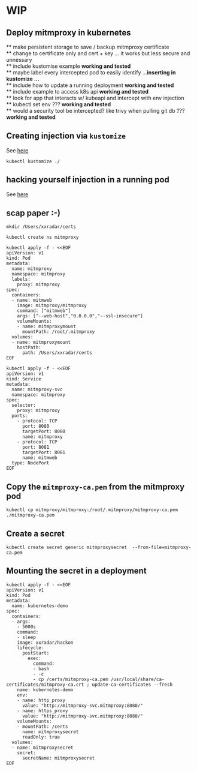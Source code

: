 
# WIP
## Deploy mitmproxy in kubernetes
** make persistent storage to save / backup mitmproxy certificate <br>
** change to certificate only and cert + key ... it works but less secure and unnessary <br>
** include kustomise example **working and tested**<br>
** maybe label every intercepted pod to easily identify ...**inserting in kustomize ...** <br>
** include how to update a running deployment **working and tested** <br>
** include example to access k8s api **working and tested** <br>
** look for app that interacts w/ kubeapi and intercept with env injection <br>
** kubectl set env ??? **working and tested**<br>
** would a security tool be intercepted? like trivy when pulling git db ??? **working and tested**<br>



## Creating injection via `kustomize`
See [here](../kustomize)
```
kubectl kustomize ./
```
## hacking yourself injection in a running pod
See [here](hacking_ideas.md)

## scap paper :-)
```
mkdir /Users/xxradar/certs
```
```
kubectl create ns mitmproxy
```
```
kubectl apply -f - <<EOF
apiVersion: v1
kind: Pod
metadata:
  name: mitmproxy
  namespace: mitmproxy
  labels:
    proxy: mitmproxy
spec:
  containers:
  - name: mitmweb
    image: mitmproxy/mitmproxy
    command: ["mitmweb"]
    args: ["--web-host","0.0.0.0","--ssl-insecure"]
    volumeMounts:
    - name: mitmproxymount
      mountPath: /root/.mitmproxy
  volumes:
  - name: mitmproxymount
    hostPath: 
      path: /Users/xxradar/certs
EOF
```
```
kubectl apply -f - <<EOF
apiVersion: v1
kind: Service
metadata:
  name: mitmproxy-svc
  namespace: mitmproxy
spec:
  selector:
    proxy: mitmproxy
  ports:
    - protocol: TCP
      port: 8080
      targetPort: 8080
      name: mitmproxy
    - protocol: TCP
      port: 8081
      targetPort: 8081
      name: mitmweb
  type: NodePort
EOF
```

## Copy the `mitmproxy-ca.pem` from the mitmproxy pod
```
kubectl cp mitmproxy/mitmproxy:/root/.mitmproxy/mitmproxy-ca.pem  ./mitmproxy-ca.pem
```

## Create a secret 
```
kubectl create secret generic mitmproxysecret  --from-file=mitmproxy-ca.pem
```

## Mounting the secret in a deployment
```
kubectl apply -f - <<EOF
apiVersion: v1
kind: Pod
metadata:
  name: kubernetes-demo
spec:
  containers:
  - args:
    - 5000s
    command:
    - sleep
    image: xxradar/hackon
    lifecycle:
      postStart:
        exec:
          command:
          - bash
          - -c
          - cp /certs/mitmproxy-ca.pem /usr/local/share/ca-certificates/mitmproxy-ca.crt ; update-ca-certificates --fresh
    name: kubernetes-demo
    env:
    - name: http_proxy
      value: "http://mitmproxy-svc.mitmproxy:8080/"
    - name: https_proxy
      value: "http://mitmproxy-svc.mitmproxy:8080/"
    volumeMounts:
    - mountPath: /certs
      name: mitmproxysecret
      readOnly: true
  volumes:
  - name: mitmproxysecret
    secret:
      secretName: mitmproxysecret
EOF
```
